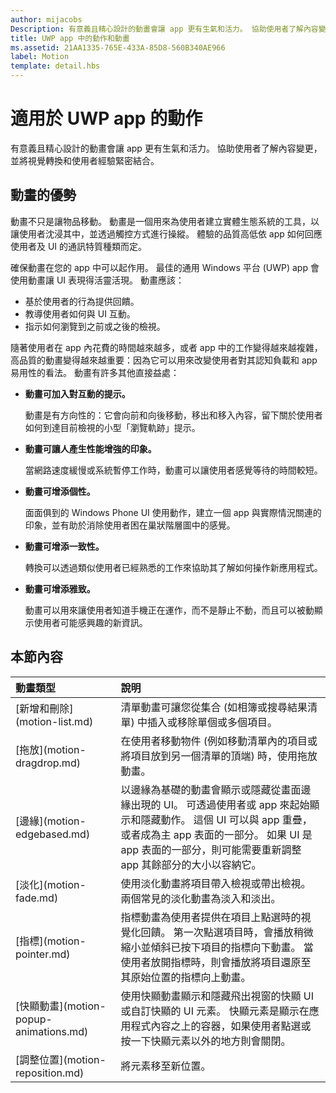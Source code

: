 ```yaml
---
author: mijacobs
Description: 有意義且精心設計的動畫會讓 app 更有生氣和活力。 協助使用者了解內容變更，並將視覺轉換和使用者經驗緊密結合。
title: UWP app 中的動作和動畫
ms.assetid: 21AA1335-765E-433A-85D8-560B340AE966
label: Motion
template: detail.hbs
---
```


# 適用於 UWP app 的動作

有意義且精心設計的動畫會讓 app 更有生氣和活力。 協助使用者了解內容變更，並將視覺轉換和使用者經驗緊密結合。

## <span id="Benefits_of_animation"></span><span id="benefits_of_animation"></span><span id="BENEFITS_OF_ANIMATION"></span>動畫的優勢


動畫不只是讓物品移動。 動畫是一個用來為使用者建立實體生態系統的工具，以讓使用者沈浸其中，並透過觸控方式進行操縱。 體驗的品質高低依 app 如何回應使用者及 UI 的通訊特質種類而定。

確保動畫在您的 app 中可以起作用。 最佳的通用 Windows 平台 (UWP) app 會使用動畫讓 UI 表現得活靈活現。 動畫應該：

-   基於使用者的行為提供回饋。
-   教導使用者如何與 UI 互動。
-   指示如何瀏覽到之前或之後的檢視。

隨著使用者在 app 內花費的時間越來越多，或者 app 中的工作變得越來越複雜，高品質的動畫變得越來越重要：因為它可以用來改變使用者對其認知負載和 app 易用性的看法。 動畫有許多其他直接益處：

-   **動畫可加入對互動的提示。**

    動畫是有方向性的：它會向前和向後移動，移出和移入內容，留下關於使用者如何到達目前檢視的小型「瀏覽軌跡」提示。

-   **動畫可讓人產生性能增強的印象。**

    當網路速度緩慢或系統暫停工作時，動畫可以讓使用者感覺等待的時間較短。

-   **動畫可增添個性。**

    面面俱到的 Windows Phone UI 使用動作，建立一個 app 與實際情況關連的印象，並有助於消除使用者困在巢狀階層圖中的感覺。

-   **動畫可增添一致性。**

    轉換可以透過類似使用者已經熟悉的工作來協助其了解如何操作新應用程式。

-   **動畫可增添雅致。**

    動畫可以用來讓使用者知道手機正在運作，而不是靜止不動，而且可以被動顯示使用者可能感興趣的新資訊。

## 本節內容
<table>
<thead>
<tr class="header">
<th align="left">動畫類型</th>
<th align="left">說明</th>
</tr>
</thead>
<tbody>
    <tr>
        <td>[新增和刪除](motion-list.md)
        </td>
        <td>清單動畫可讓您從集合 (如相簿或搜尋結果清單) 中插入或移除單個或多個項目。
        </td>
    </tr> 
    <tr>
        <td>[拖放](motion-dragdrop.md)
        </td>
        <td>在使用者移動物件 (例如移動清單內的項目或將項目放到另一個清單的頂端) 時，使用拖放動畫。
        </td>
    </tr>
    <tr>
        <td>[邊緣](motion-edgebased.md)
        </td>
        <td>以邊緣為基礎的動畫會顯示或隱藏從畫面邊緣出現的 UI。 可透過使用者或 app 來起始顯示和隱藏動作。 這個 UI 可以與 app 重疊，或者成為主 app 表面的一部分。 如果 UI 是 app 表面的一部分，則可能需要重新調整 app 其餘部分的大小以容納它。
        </td>
    </tr>   
    <tr>
        <td>[淡化](motion-fade.md)
        </td>
        <td>使用淡化動畫將項目帶入檢視或帶出檢視。 兩個常見的淡化動畫為淡入和淡出。
        </td>
    </tr>   
    <tr>
        <td>[指標](motion-pointer.md)
        </td>
        <td>指標動畫為使用者提供在項目上點選時的視覺化回饋。 第一次點選項目時，會播放稍微縮小並傾斜已按下項目的指標向下動畫。 當使用者放開指標時，則會播放將項目還原至其原始位置的指標向上動畫。
        </td>
    </tr>   
    <tr>
        <td>[快顯動畫](motion-popup-animations.md)
        </td>
        <td>使用快顯動畫顯示和隱藏飛出視窗的快顯 UI 或自訂快顯的 UI 元素。 快顯元素是顯示在應用程式內容之上的容器，如果使用者點選或按一下快顯元素以外的地方則會關閉。
        </td>
    </tr>     
    <tr>
        <td>[調整位置](motion-reposition.md)
        </td>
        <td>將元素移至新位置。
        </td>
    </tr>

</tbody>
</table>

 

 

 






<!--HONumber=May16_HO2-->


